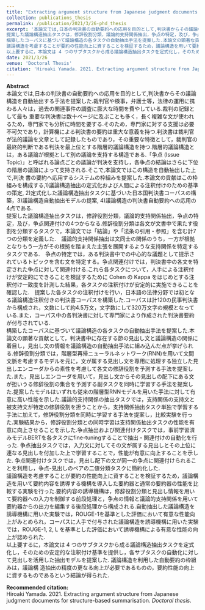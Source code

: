 ```yaml
---
title: "Extracting argument structure from Japanese judgment documents for structure-based summarisation"
collection: publications_thesis
permalink: /publication/2021/3/26-phd_thesis
excerpt: '本論文では,日本の判決書の自動要約への応用を目的として,判決書からその議論構造を自動抽出する手法を提案した.裁判官や検事，弁護士等，法律の運用に携わる人々は，過去の関連事件の調査に膨大な時間を費やしている.裁判の記録として最も 重要な判決書は数十ページに及ぶことも多く，長く複雑な文が使われるため，専門家でも分析に時間を要する.そのため，専門家に対する支援は必要不可欠であり，計算機による判決書の要約は重大な意義を持つ.判決書は裁判官が法的議論を文章として記録したものであり，その重要な特徴として，裁判官の最終的判断である判決を最上位とする階層的議論構造を持つ.階層的議論構造とは，ある議論が根拠として別の議論を支持する構造である.「争点 (Issue Topic)」と呼ばれる論点ごとの議論が判決を支持し，各争点の結論はさらに下位の階層の議論によって支持される.そこで,本論文ではこの構造を自動抽出した上で,判決 書の要約へ応用するシステムの枠組みを提案した.本論文の貢献はこの枠組みを構成する,1)議論構造抽出の定式化および人間による注釈付けのための基準の策定, 2)定式化した議論構造抽出タスクに基づいた日本国判決書コーパスの構築，3)議論構造自動抽出モデルの提案, 4)議論構造の判決書自動要約への応用の4点である.  
提案した議論構造抽出タスクは，修辞役割分類，議論的支持関係抽出，争点の特定，及び，争点関連付けの4つからなる.修辞役割分類は各文が文書中で果たす役割を分類するタスクで，本論文では「結論」や「法条の引用・参照」を含む計7つの分類を定義した.　議論的支持関係抽出は文同士の関係のうち，一方が根拠となりもう一方がその根拠を踏まえた主張を展開するような支持関係を特定するタスクである.　争点の特定では，ある判決書中での中心的な議題として提示されているトピックを含む文を特定する。争点関連付けでは，判決書中の各文を特定された争点に対して関連付ける.これら各タスクについて，人手による注釈付けが安定的にできることを検証するために Cohen の Kappa をはじめとする注釈付け一致度を計測した結果，各タスクの注釈付けが安定的に実施できることを確認した.　提案した各タスクの注釈付けを行い，日本語の法律分野では初となる議論構造注釈付きの判決書コーパスを構築した.コーパスは計120の民事判決書から構成され，文数にして約4.5万文，文字数にして320万文字の規模となっている.また，コーパス中の各判決書に対して専門家により作成された判決書要約が付与されている.  
構築したコーパスに基づいて議論構造の各タスクの自動抽出手法を提案した.本論文の顕著な貢献として，判決書中に存在する節の見出し文と議論構造の関係に着目し，見出し文の情報を議論構造の自動抽出手法に組み込んだ点が挙げられる.修辞役割分類では，階層型再帰ニューラルネットワーク(RNN)を用いて文間文脈を考慮するモデルを元に，文が属する見出し文を専用に処理する独立した見出しエンコーダからの素性を考慮して各文の修辞役割を予測する手法を提案した.また，見出しエンコーダを用いて，見出し文からその見出しの配下にある文が担いうる修辞役割の集合を予測する副タスクを同時に学習する手法を提案した.提案したモデルはいずれも従来の階層型RNNモデルを用いた手法に対して有意に高い性能を示した.議論的支持関係の抽出タスクでは，支持関係の支持文と被支持文が特定の修辞役割を担うことから，支持関係抽出タスク単独で学習する手法に加えて，修辞役割分類を同時に学習する手法を提案し，比較実験を行った.実験結果から，修辞役割分類との同時学習は支持関係抽出タスクの性能を有意に向上させることを示した.争点抽出および関連付けタスクでは，事前学習済みモデルBERTを各タスクにfine-tuningすることで抽出・関連付けの自動化を行った. 争点抽出タスクでは，入力文に対してその文が属する見出しとその上位に連なる見出しを付加した上で学習することで，性能が有意に向上することを示した. 争点関連付けタスクでは，見出し配下の文が同一の争点に関連付けられることを利用し，争点-見出しのペアの二値分類タスクに簡約化した.  
議論構造を考慮することが要約の性能向上に資することを検証するため，議論構造を用いて要約内容を誘導する機構を導入した要約器と通常の要約器の性能を比較する実験を行った.要約内容の誘導機構は，修辞役割分類と見出し情報を用いて要約器への入力を制御する前段処理と，争点の情報と議論的支持関係を用いて要約器からの出力を編集する後段処理から構成される.自動抽出した議論構造を誘導機構に用いた実験では，ROUGE-1を基準とした評価において有意な性能向上がみとめられ，コーパスに人手で付与された議論構造を誘導機構に用いた実験では，ROUGE-1, 2, L を基準とした評価において誘導機構による有意な性能の向上が認められた.  
以上要するに，本論文は 4 つのサブタスクから成る議論構造抽出タスクを定式化し，そのための安定的な注釈付け基準を提供し，各サブタスクの自動化に対して見出しを活用した抽出モデルを提案した. 議論構造を利用した自動要約の枠組みは，議論構 造抽出の精度の更なる向上が必要であるものの，要約性能の向上に資するものであるという結論が得られた.  '
date: 2021/3/26
venue: 'Doctoral Thesis'
citation: 'Hiroaki Yamada. 2021. Extracting argument structure from Japanese judgment documents for structure-based summarisation. <I>Doctoral thesis</i>.'
---
```

**Abstract**   
本論文では,日本の判決書の自動要約への応用を目的として,判決書からその議論構造を自動抽出する手法を提案した.裁判官や検事，弁護士等，法律の運用に携わる人々は，過去の関連事件の調査に膨大な時間を費やしている.裁判の記録として最も 重要な判決書は数十ページに及ぶことも多く，長く複雑な文が使われるため，専門家でも分析に時間を要する.そのため，専門家に対する支援は必要不可欠であり，計算機による判決書の要約は重大な意義を持つ.判決書は裁判官が法的議論を文章として記録したものであり，その重要な特徴として，裁判官の最終的判断である判決を最上位とする階層的議論構造を持つ.階層的議論構造とは，ある議論が根拠として別の議論を支持する構造である.「争点 (Issue Topic)」と呼ばれる論点ごとの議論が判決を支持し，各争点の結論はさらに下位の階層の議論によって支持される.そこで,本論文ではこの構造を自動抽出した上で,判決 書の要約へ応用するシステムの枠組みを提案した.本論文の貢献はこの枠組みを構成する,1)議論構造抽出の定式化および人間による注釈付けのための基準の策定, 2)定式化した議論構造抽出タスクに基づいた日本国判決書コーパスの構築，3)議論構造自動抽出モデルの提案, 4)議論構造の判決書自動要約への応用の4点である.  
提案した議論構造抽出タスクは，修辞役割分類，議論的支持関係抽出，争点の特定，及び，争点関連付けの4つからなる.修辞役割分類は各文が文書中で果たす役割を分類するタスクで，本論文では「結論」や「法条の引用・参照」を含む計7つの分類を定義した.　議論的支持関係抽出は文同士の関係のうち，一方が根拠となりもう一方がその根拠を踏まえた主張を展開するような支持関係を特定するタスクである.　争点の特定では，ある判決書中での中心的な議題として提示されているトピックを含む文を特定する。争点関連付けでは，判決書中の各文を特定された争点に対して関連付ける.これら各タスクについて，人手による注釈付けが安定的にできることを検証するために Cohen の Kappa をはじめとする注釈付け一致度を計測した結果，各タスクの注釈付けが安定的に実施できることを確認した.　提案した各タスクの注釈付けを行い，日本語の法律分野では初となる議論構造注釈付きの判決書コーパスを構築した.コーパスは計120の民事判決書から構成され，文数にして約4.5万文，文字数にして320万文字の規模となっている.また，コーパス中の各判決書に対して専門家により作成された判決書要約が付与されている.  
構築したコーパスに基づいて議論構造の各タスクの自動抽出手法を提案した.本論文の顕著な貢献として，判決書中に存在する節の見出し文と議論構造の関係に着目し，見出し文の情報を議論構造の自動抽出手法に組み込んだ点が挙げられる.修辞役割分類では，階層型再帰ニューラルネットワーク(RNN)を用いて文間文脈を考慮するモデルを元に，文が属する見出し文を専用に処理する独立した見出しエンコーダからの素性を考慮して各文の修辞役割を予測する手法を提案した.また，見出しエンコーダを用いて，見出し文からその見出しの配下にある文が担いうる修辞役割の集合を予測する副タスクを同時に学習する手法を提案した.提案したモデルはいずれも従来の階層型RNNモデルを用いた手法に対して有意に高い性能を示した.議論的支持関係の抽出タスクでは，支持関係の支持文と被支持文が特定の修辞役割を担うことから，支持関係抽出タスク単独で学習する手法に加えて，修辞役割分類を同時に学習する手法を提案し，比較実験を行った.実験結果から，修辞役割分類との同時学習は支持関係抽出タスクの性能を有意に向上させることを示した.争点抽出および関連付けタスクでは，事前学習済みモデルBERTを各タスクにfine-tuningすることで抽出・関連付けの自動化を行った. 争点抽出タスクでは，入力文に対してその文が属する見出しとその上位に連なる見出しを付加した上で学習することで，性能が有意に向上することを示した. 争点関連付けタスクでは，見出し配下の文が同一の争点に関連付けられることを利用し，争点-見出しのペアの二値分類タスクに簡約化した.  
議論構造を考慮することが要約の性能向上に資することを検証するため，議論構造を用いて要約内容を誘導する機構を導入した要約器と通常の要約器の性能を比較する実験を行った.要約内容の誘導機構は，修辞役割分類と見出し情報を用いて要約器への入力を制御する前段処理と，争点の情報と議論的支持関係を用いて要約器からの出力を編集する後段処理から構成される.自動抽出した議論構造を誘導機構に用いた実験では，ROUGE-1を基準とした評価において有意な性能向上がみとめられ，コーパスに人手で付与された議論構造を誘導機構に用いた実験では，ROUGE-1, 2, L を基準とした評価において誘導機構による有意な性能の向上が認められた.  
以上要するに，本論文は 4 つのサブタスクから成る議論構造抽出タスクを定式化し，そのための安定的な注釈付け基準を提供し，各サブタスクの自動化に対して見出しを活用した抽出モデルを提案した. 議論構造を利用した自動要約の枠組みは，議論構 造抽出の精度の更なる向上が必要であるものの，要約性能の向上に資するものであるという結論が得られた.  

**Recommended citation:**   
Hiroaki Yamada. 2021. Extracting argument structure from Japanese judgment documents for structure-based summarisation. <I>Doctoral thesis</i>.